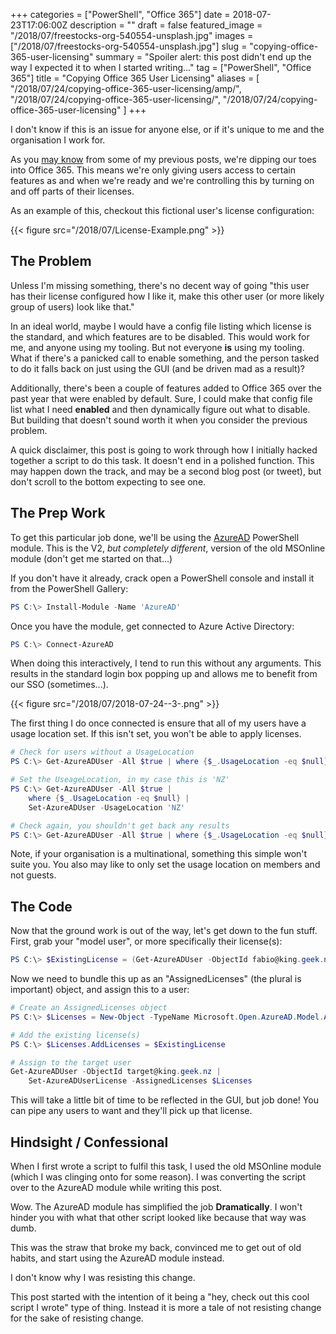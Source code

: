 +++
categories = ["PowerShell", "Office 365"]
date = 2018-07-23T17:06:00Z
description = ""
draft = false
featured_image = "/2018/07/freestocks-org-540554-unsplash.jpg"
images = ["/2018/07/freestocks-org-540554-unsplash.jpg"]
slug = "copying-office-365-user-licensing"
summary = "Spoiler alert: this post didn't end up the way I expected it to when I started writing..."
tag = ["PowerShell", "Office 365"]
title = "Copying Office 365 User Licensing"
aliases = [
    "/2018/07/24/copying-office-365-user-licensing/amp/",
    "/2018/07/24/copying-office-365-user-licensing/",
    "/2018/07/24/copying-office-365-user-licensing"
]
+++


I don't know if this is an issue for anyone else, or if it's unique to me and the organisation I work for.

As you [may know](https://king.geek.nz/tag/office-365/) from some of my previous posts, we're dipping our toes into Office 365. This means we're only giving users access to certain features as and when we're ready and we're controlling this by turning on and off parts of their licenses.

As an example of this, checkout this fictional user's license configuration:

{{< figure src="/2018/07/License-Example.png" >}}

## **The Problem**

Unless I'm missing something, there's no decent way of going "this user has their license configured how I like it, make this other user (or more likely group of users) look like that."

In an ideal world, maybe I would have a config file listing which license is the standard, and which features are to be disabled. This would work for me, and anyone using my tooling. But not everyone **is** using my tooling. What if there's a panicked call to enable something, and the person tasked to do it falls back on just using the GUI (and be driven mad as a result)?

Additionally, there's been a couple of features added to Office 365 over the past year that were enabled by default. Sure, I could make that config file list what I need **enabled** and then dynamically figure out what to disable. But building that doesn't sound worth it when you consider the previous problem.

A quick disclaimer, this post is going to work through how I initially hacked together a script to do this task. It doesn't end in a polished function. This may happen down the track, and may be a second blog post (or tweet), but don't scroll to the bottom expecting to see one.

## **The Prep Work**

To get this particular job done, we'll be using the [AzureAD](https://www.powershellgallery.com/packages/AzureAD) PowerShell module. This is the V2, _but completely different_, version of the old MSOnline module (don't get me started on that...)

If you don't have it already, crack open a PowerShell console and install it from the PowerShell Gallery:

```powershell
PS C:\> Install-Module -Name 'AzureAD'

```

Once you have the module, get connected to Azure Active Directory:

```powershell
PS C:\> Connect-AzureAD

```

When doing this interactively, I tend to run this without any arguments. This results in the standard login box popping up and allows me to benefit from our SSO (sometimes...).

{{< figure src="/2018/07/2018-07-24--3-.png" >}}

The first thing I do once connected is ensure that all of my users have a usage location set. If this isn't set, you won't be able to apply licenses.

```powershell
# Check for users without a UsageLocation
PS C:\> Get-AzureADUser -All $true | where {$_.UsageLocation -eq $null}

# Set the UseageLocation, in my case this is 'NZ'
PS C:\> Get-AzureADUser -All $true |
    where {$_.UsageLocation -eq $null} |
    Set-AzureADUser -UsageLocation 'NZ'

# Check again, you shouldn't get back any results
PS C:\> Get-AzureADUser -All $true | where {$_.UsageLocation -eq $null}

```

Note, if your organisation is a multinational, something this simple won't suite you. You also may like to only set the usage location on members and not guests.

## **The Code**

Now that the ground work is out of the way, let's get down to the fun stuff. First, grab your "model user", or more specifically their license(s):

```powershell
PS C:\> $ExistingLicense = (Get-AzureADUser -ObjectId fabio@king.geek.nz).AssignedLicenses

```

Now we need to bundle this up as an "AssignedLicenses" (the plural is important) object, and assign this to a user:

```powershell
# Create an AssignedLicenses object
PS C:\> $Licenses = New-Object -TypeName Microsoft.Open.AzureAD.Model.AssignedLicenses

# Add the existing license(s)
PS C:\> $Licenses.AddLicenses = $ExistingLicense

# Assign to the target user
Get-AzureADUser -ObjectId target@king.geek.nz |
    Set-AzureADUserLicense -AssignedLicenses $Licenses

```

This will take a little bit of time to be reflected in the GUI, but job done! You can pipe any users to want and they'll pick up that license.

## **Hindsight / Confessional**

When I first wrote a script to fulfil this task, I used the old MSOnline module (which I was clinging onto for some reason). I was converting the script over to the AzureAD module while writing this post.

Wow. The AzureAD module has simplified the job **Dramatically**. I won't hinder you with what that other script looked like because that way was dumb.

This was the straw that broke my back, convinced me to get out of old habits, and start using the AzureAD module instead.

I don't know why I was resisting this change.

This post started with the intention of it being a "hey, check out this cool script I wrote" type of thing. Instead it is more a tale of not resisting change for the sake of resisting change.

